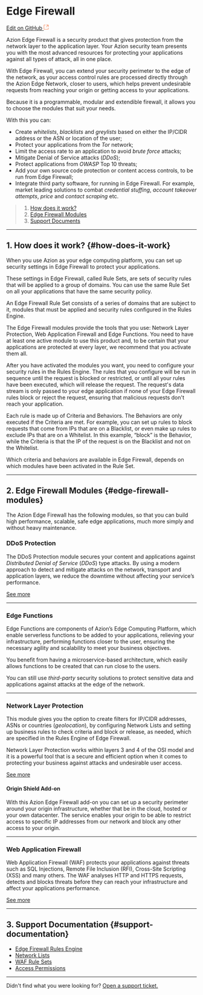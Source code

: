 # Edge **Firewall**

[Edit on GitHub <svg width="14" height="14" xmlns="http://www.w3.org/2000/svg"><g fill="none" stroke="#F3652B"><path d="M4.81.71H.672v11.43H12.1V8.001" stroke-width=".8"/><path d="M6.87.786h5.155V5.94M6.31 6.5L12.026.786"/></g></svg>](https://github.com/aziontech/docs_en/edit/master/edge-firewall/index.md)

Azion Edge Firewall is a security product that gives protection from the network layer to the application layer. Your Azion security team presents you with the most advanced resources for protecting your applications against all types of attack, all in one place.

With Edge Firewall, you can extend your security perimeter to the edge of the network, as your access control rules are processed directly through the Azion Edge Network, closer to users, which helps prevent undesirable requests from reaching your origin or getting access to your applications.

Because it is a programmable, modular and extendible firewall, it allows you to choose the modules that suit your needs.

With this you can: 

- Create *whitelists*, *blacklists* and *greylists* based on either the IP/CIDR address or the ASN or location of the user;
- Protect your applications from the *Tor* network; 
- Limit the access rate to an application to avoid *brute force* attacks;
- Mitigate Denial of Service attacks (*DDoS*);
- Protect applications from *OWASP* Top 10 threats;
- Add your own source code protection or content access controls, to be run from Edge Firewall;
- Integrate third party software, for running in Edge Firewall. For example, market leading solutions to combat *credential stuffing*, *account takeover attempts*, *price* and *contact scraping* etc.

> 1. [How does it work?](#how-does-it-work)
> 2. [Edge Firewall Modules](#edge-firewall-modules)
> 3. [Support Documents](#support-documents)

---

## 1. How does it work? {#how-does-it-work}

When you use Azion as your edge computing platform, you can set up security settings in Edge Firewall to protect your applications.

These settings in Edge Firewall, called Rule Sets, are sets of security rules that will be applied to a group of domains. You can use the same Rule Set on all your applications that have the same security policy.

An Edge Firewall Rule Set consists of a series of domains that are subject to it, modules that must be applied and security rules configured in the Rules Engine.

The Edge Firewall modules provide the tools that you use: Network Layer Protection, Web Application Firewall and Edge Functions. You need to have at least one active module to use this product and, to be certain that your applications are protected at every layer, we recommend that you activate them all.

After you have activated the modules you want, you need to configure your security rules in the Rules Engine. The rules that you configure will be run in sequence until the request is blocked or restricted, or until all your rules have been executed, which will release the request. The request's data stream is only passed to your edge application if none of your Edge Firewall rules block or reject the request, ensuring that malicious requests don't reach your application.

Each rule is made up of Criteria and Behaviors. The Behaviors are only executed if the Criteria are met. For example, you can set up rules to block requests that come from IPs that are on a Blacklist, or even make up rules to exclude IPs that are on a Whitelist. In this example, “block” is the Behavior, while the Criteria is that the IP of the request is on the Blacklist and not on the Whitelist.

Which criteria and behaviors are available in Edge Firewall, depends on which modules have been activated in the Rule Set.

---

## 2. Edge Firewall Modules {#edge-firewall-modules}

The Azion Edge Firewall has the following modules, so that you can build high performance, scalable, safe edge applications, much more simply and without heavy maintenance.

### DDoS Protection

The DDoS Protection module secures your content and applications against *Distributed Denial of Service* (*DDoS*) type attacks. By using a modern approach to detect and mitigate attacks on the network, transport and application layers, we reduce the downtime without affecting your service’s performance.

[See more](https://www.azion.com/en/documentation/products/ddos-protection/)

---

### Edge Functions

Edge Functions are components of Azion’s Edge Computing Platform, which enable serverless functions to be added to your applications, relieving your infrastructure, performing functions closer to the user, ensuring the necessary agility and scalability to meet your business objectives.

You benefit from having a microservice-based architecture, which easily allows functions to be created that can run close to the users.

You can still use *third-party* security solutions to protect sensitive data and applications against attacks at the edge of the network.

---

### Network Layer Protection

This module gives you the option to create filters for IP/CIDR addresses, ASNs or countries (*geolocation*), by configuring Network Lists and setting up business rules to check criteria and block or release, as needed, which are specified in the Rules Engine of Edge Firewall.

Network Layer Protection works within layers 3 and 4 of the OSI model and it is a powerful tool that is a secure and efficient option when it comes to protecting your business against attacks and undesirable user access.

[See more](https://www.azion.com/en/documentation/products/network-layer-protection/)

####  Origin Shield Add-on

With this Azion Edge Firewall add-on you can set up a security perimeter around your origin infrastructure, whether that be in the cloud, hosted or your own datacenter. The service enables your origin to be able to restrict access to specific IP addresses from our network and block any other access to your origin.

---

### Web Application Firewall

Web Application Firewall (WAF) protects your applications against threats such as SQL Injections, Remote File Inclusion (RFI), Cross-Site Scripting (XSS) and many others. The WAF analyses HTTP and HTTPS requests, detects and blocks threats before they can reach your infrastructure and affect your applications performance.

[See more](https://www.azion.com/en/documentation/products/web-application-firewall/)

---

## 3. Support Documentation {#support-documentation}

- [Edge Firewall Rules Engine](https://www.azion.com/en/documentation/products/edge-firewall/rules-engine/)
- [Network Lists](https://www.azion.com/en/documentation/products/edge-firewall/network-lists/)
- [WAF Rule Sets](https://www.azion.com/en/documentation/products/edge-firewall/waf-rule-sets/)
- [Access Permissions](https://www.azion.com/en/documentation/products/edge-firewall/access-permissions/)

---

Didn't find what you were looking for? [Open a support ticket.](https://tickets.azion.com/)
